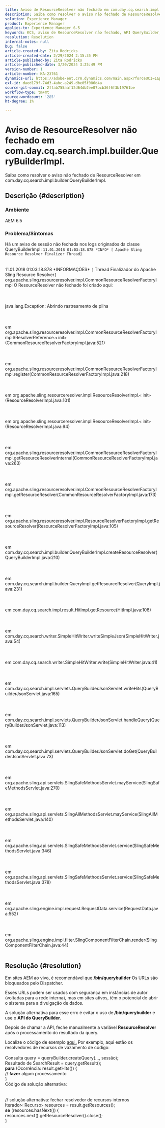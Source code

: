 ```yaml
---
title: Aviso de ResourceResolver não fechado em com.day.cq.search.impl.builder.QueryBuilderImpl.
description: Saiba como resolver o aviso não fechado de ResourceResolver em com.day.cq.search.impl.builder.QueryBuilderImpl.
solution: Experience Manager
product: Experience Manager
applies-to: Experience Manager 6.5
keywords: KCS, aviso de ResourceResolver não fechado, API QueryBuilder, AEM 6.5
resolution: Resolution
internal-notes: null
bug: false
article-created-by: Zita Rodricks
article-created-date: 2/29/2024 2:15:35 PM
article-published-by: Zita Rodricks
article-published-date: 3/20/2024 3:25:49 PM
version-number: 1
article-number: KA-23761
dynamics-url: https://adobe-ent.crm.dynamics.com/main.aspx?forceUCI=1&pagetype=entityrecord&etn=knowledgearticle&id=3cffbcfd-0cd7-ee11-9079-6045bd006ce9
exl-id: daed179f-74d3-4abc-a249-dbe05f086d4a
source-git-commit: 2ffab755aaf12d64db2ee07bcb36f6f3b19761be
workflow-type: tm+mt
source-wordcount: '285'
ht-degree: 1%

---
```


# Aviso de ResourceResolver não fechado em com.day.cq.search.impl.builder.QueryBuilderImpl.


Saiba como resolver o aviso não fechado de ResourceResolver em com.day.cq.search.impl.builder.QueryBuilderImpl.

## Descrição {#description}


### Ambiente

AEM 6.5

### Problema/Sintomas

Há um aviso de sessão não fechada nos logs originados da classe QueryBuilderImpl: `11.01.2018 01:03:18.878 *INFO* [ Apache Sling Resource Resolver Finalizer Thread]`
<br><br><br>11.01.2018 01:03:18.878 \*INFORMAÇÕES\* `[` Thread Finalizador do Apache Sling Resource Resolver`]`  org.apache.sling.resourceresolver.impl.CommonResourceResolverFactoryImpl O ResourceResolver não fechado foi criado aqui: <br><br><br><br>java.lang.Exception: Abrindo rastreamento de pilha<br><br><br><br>em org.apache.sling.resourceresolver.impl.CommonResourceResolverFactoryImpl$ResolverReference.`<` init`>` (CommonResourceResolverFactoryImpl.java:521)<br><br><br><br>em org.apache.sling.resourceresolver.impl.CommonResourceResolverFactoryImpl.register(CommonResourceResolverFactoryImpl.java:218)<br><br><br><br>em org.apache.sling.resourceresolver.impl.ResourceResolverImpl.`<` init`>` (ResourceResolverImpl.java:101)<br><br><br><br>em org.apache.sling.resourceresolver.impl.ResourceResolverImpl.`<` init`>` (ResourceResolverImpl.java:94)<br><br><br><br>em org.apache.sling.resourceresolver.impl.CommonResourceResolverFactoryImpl.getResourceResolverInternal(CommonResourceResolverFactoryImpl.java:263)<br><br><br><br>em org.apache.sling.resourceresolver.impl.CommonResourceResolverFactoryImpl.getResourceResolver(CommonResourceResolverFactoryImpl.java:173)<br><br><br><br>em org.apache.sling.resourceresolver.impl.ResourceResolverFactoryImpl.getResourceResolver(ResourceResolverFactoryImpl.java:105)<br><br><br><br>em com.day.cq.search.impl.builder.QueryBuilderImpl.createResourceResolver(QueryBuilderImpl.java:210)<br><br><br><br>em com.day.cq.search.impl.builder.QueryImpl.getResourceResolver(QueryImpl.java:231)<br><br><br><br>em com.day.cq.search.impl.result.HitImpl.getResource(HitImpl.java:108)<br><br><br><br>em com.day.cq.search.writer.SimpleHitWriter.writeSimpleJson(SimpleHitWriter.java:54)<br><br><br><br>em com.day.cq.search.writer.SimpleHitWriter.write(SimpleHitWriter.java:41)<br><br><br><br>em com.day.cq.search.impl.servlets.QueryBuilderJsonServlet.writeHits(QueryBuilderJsonServlet.java:165)<br><br><br><br>em com.day.cq.search.impl.servlets.QueryBuilderJsonServlet.handleQuery(QueryBuilderJsonServlet.java:113)<br><br><br><br>em com.day.cq.search.impl.servlets.QueryBuilderJsonServlet.doGet(QueryBuilderJsonServlet.java:73)<br><br><br><br>em org.apache.sling.api.servlets.SlingSafeMethodsServlet.mayService(SlingSafeMethodsServlet.java:270)<br><br><br><br>em org.apache.sling.api.servlets.SlingAllMethodsServlet.mayService(SlingAllMethodsServlet.java:140)<br><br><br><br>em org.apache.sling.api.servlets.SlingSafeMethodsServlet.service(SlingSafeMethodsServlet.java:346)<br><br><br><br>em org.apache.sling.api.servlets.SlingSafeMethodsServlet.service(SlingSafeMethodsServlet.java:378)<br><br><br><br>em org.apache.sling.engine.impl.request.RequestData.service(RequestData.java:552)<br><br><br><br>em org.apache.sling.engine.impl.filter.SlingComponentFilterChain.render(SlingComponentFilterChain.java:44)<br><br>

## Resolução {#resolution}


Em sites AEM ao vivo, é recomendável que <b>/bin/querybuilder</b> Os URLs são bloqueados pelo Dispatcher.

Esses URLs podem ser usados com segurança em instâncias de autor (voltadas para a rede interna), mas em sites ativos, têm o potencial de abrir o sistema para a divulgação de dados.

A solução alternativa para esse erro é evitar o uso de<b> /bin/querybuilder</b> e use o <b>API do QueryBuilder</b>.

Depois de chamar a API, feche manualmente a variável <b>ResourceResolver </b>após o processamento do resultado da query.

Localize o código de exemplo [aqui.](https://github.com/Adobe-Consulting-Services/acs-aem-samples/blob/master/bundle/src/main/java/com/adobe/acs/samples/search/querybuilder/impl/SampleQueryBuilder.java#L195) Por exemplo, aqui estão os resolvedores de recursos de vazamento de código:
<br> <br>Consulta query = queryBuilder.createQuery(..., sessão);<br>Resultado de SearchResult = query.getResult();<br><b>para</b> (Ocorrência: result.getHits()) {<br>// <b>fazer</b> algum processamento<br>}<br>
Código de solução alternativa:
<br> <br> <br>// solução alternativa: fechar resolvedor de recursos internos<br>Iterador`<` Recurso`>`  resources = result.getResources();<br><b>se</b> (resources.hasNext()) {<br>resources.next().getResourceResolver().close();<br>}
